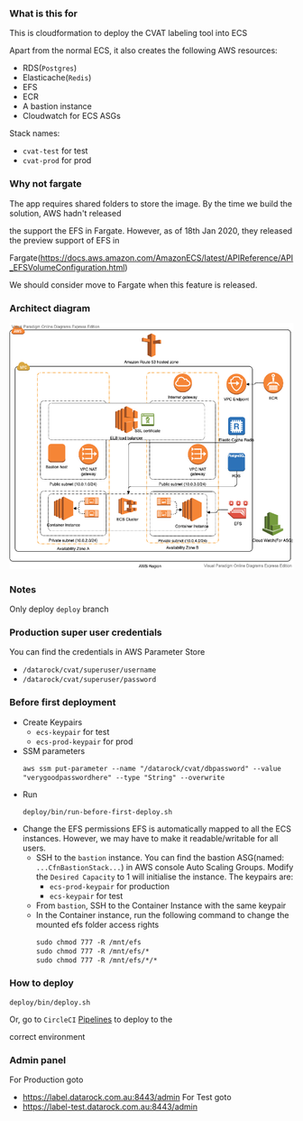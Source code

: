 ### What is this for
This is cloudformation to deploy the CVAT labeling tool into ECS

Apart from the normal ECS, it also creates the following AWS resources:
  - RDS(`Postgres`)
  - Elasticache(`Redis`)
  - EFS
  - ECR
  - A bastion instance
  - Cloudwatch for ECS ASGs

Stack names:
  - `cvat-test` for test
  - `cvat-prod` for prod

### Why not fargate
The app requires shared folders to store the image. By the time we build the solution, AWS hadn't released

the support the EFS in Fargate. However, as of 18th Jan 2020, they released the preview support of EFS in

Fargate(https://docs.aws.amazon.com/AmazonECS/latest/APIReference/API_EFSVolumeConfiguration.html)

We should consider move to Fargate when this feature is released.

### Architect diagram
![](./img/aws_diagram.png)

### Notes
Only deploy `deploy` branch

### Production super user credentials

You can find the credentials in AWS Parameter Store
  - `/datarock/cvat/superuser/username`
  - `/datarock/cvat/superuser/password`

### Before first deployment
  - Create Keypairs
    - `ecs-keypair` for test
    - `ecs-prod-keypair` for prod
  - SSM parameters
    ```
    aws ssm put-parameter --name "/datarock/cvat/dbpassword" --value "verygoodpasswordhere" --type "String" --overwrite
    ```
  - Run
    ```
    deploy/bin/run-before-first-deploy.sh
    ```
  - Change the EFS permissions
    EFS is automatically mapped to all the ECS instances. However, we may have to make it readable/writable for all users.
    - SSH to the `bastion` instance.
      You can find the bastion ASG(named: `...CfnBastionStack...`) in AWS console Auto Scaling Groups.
      Modify the `Desired Capacity` to 1 will initialise the instance. The keypairs are:
        - `ecs-prod-keypair` for production
        - `ecs-keypair` for test
    - From `bastion`, SSH to the Container Instance with the same keypair
    - In the Container instance, run the following command to change the mounted efs folder access rights
      ```
      sudo chmod 777 -R /mnt/efs
      sudo chmod 777 -R /mnt/efs/*
      sudo chmod 777 -R /mnt/efs/*/*
      ```
### How to deploy
  ```
  deploy/bin/deploy.sh
  ```
  Or, go to `CircleCI` [Pipelines](https://app.circleci.com/github/data-rock/cvat/pipelines) to deploy to the

  correct environment

### Admin panel
For Production goto
  - https://label.datarock.com.au:8443/admin
For Test goto
  - https://label-test.datarock.com.au:8443/admin